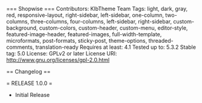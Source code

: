 === Shopwise ===
Contributors: KlbTheme Team
Tags: light, dark, gray, red, responsive-layout, right-sidebar, left-sidebar, one-column, two-columns, three-columns, four-columns, left-sidebar, right-sidebar, custom-background, custom-colors, custom-header, custom-menu, editor-style, featured-image-header, featured-images, full-width-template, microformats, post-formats, sticky-post, theme-options, threaded-comments, translation-ready
Requires at least: 4.1
Tested up to: 5.3.2
Stable tag: 5.0
License: GPLv2 or later
License URI: http://www.gnu.org/licenses/gpl-2.0.html

== Changelog ==

= RELEASE 1.0.0 =
* Initial Release